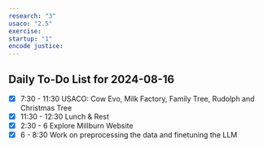 ```yaml
---
research: "3"
usaco: "2.5"
exercise: 
startup: "1"
encode justice:
---
```


## Daily To-Do List for  2024-08-16

- [x] 7:30 - 11:30 USACO:  Cow Evo, Milk Factory, Family Tree, Rudolph and Christmas Tree 
- [x] 11:30 - 12:30 Lunch & Rest
- [x] 2:30 - 6 Explore Millburn Website
- [x] 6 - 8:30 Work on preprocessing the data and finetuning the LLM
